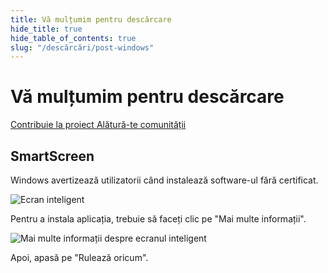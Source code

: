 ```yaml
---
title: Vă mulțumim pentru descărcare
hide_title: true
hide_table_of_contents: true
slug: "/descărcări/post-windows"
---
```


<div className="text-center margin-top--xl">

# Vă mulțumim pentru descărcare

<div className="row margin-bottom--lg padding--sm flex-center">
<a className="button button--outline button--warning button--lg margin--sm" href="/contributing">
  Contribuie la proiect
</a>
<a className="button button--outline button--info button--lg margin--sm" href="https://linwood.dev/matrix">
  Alătură-te comunității
</a>

</div>

## SmartScreen


Windows avertizează utilizatorii când instalează software-ul fără certificat.

![Ecran inteligent](/img/smart-screen.png)

Pentru a instala aplicația, trebuie să faceți clic pe "Mai multe informații".

![Mai multe informații despre ecranul inteligent](/img/smart-screen-more-info.png)

Apoi, apasă pe "Rulează oricum".

</div>

